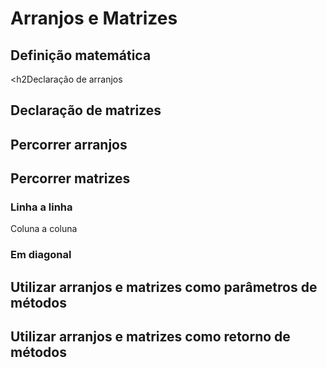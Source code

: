 <h1>Arranjos e Matrizes</h1>


<h2>Definição matemática</h2>


<h2Declaração de arranjos</h2>


<h2>Declaração de matrizes</h2>


<h2>Percorrer arranjos</h2>


<h2>Percorrer matrizes</h2>


<h3>Linha a linha</h3


<h3>Coluna a coluna</h3>


<h3>Em diagonal</h3>


<h2>Utilizar arranjos e matrizes como parâmetros de métodos</h2>


<h2>Utilizar arranjos e matrizes como retorno de métodos</h1>

